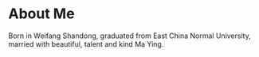 # About Me
Born in Weifang Shandong, graduated from East China Normal University, married with beautiful, talent and kind Ma Ying.
